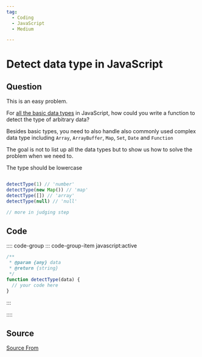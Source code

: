 ```yaml
---
tag:
  - Coding
  - JavaScript
  - Medium

---
```

  
# Detect data type in JavaScript

## Question
This is an easy problem.

For [all the basic data types](https://javascript.info/types) in JavaScript, how could you write a function to detect the type of arbitrary data?

Besides basic types, you need to also handle also commonly used complex data type including `Array`, `ArrayBuffer`, `Map`, `Set`, `Date` and `Function`

The goal is not to list up all the data types but to show us how to solve the problem when we need to.

The type should be lowercase

```js

detectType(1) // 'number'
detectType(new Map()) // 'map'
detectType([]) // 'array'
detectType(null) // 'null'

// more in judging step
```

## Code
:::: code-group
::: code-group-item javascript:active
```javascript
/**
 * @param {any} data
 * @return {string}
 */
function detectType(data) {
  // your code here
}
```
:::
    
::::



##  Source
[Source From](https://bigfrontend.dev/problem/detect-data-type-in-JavaScript)

  